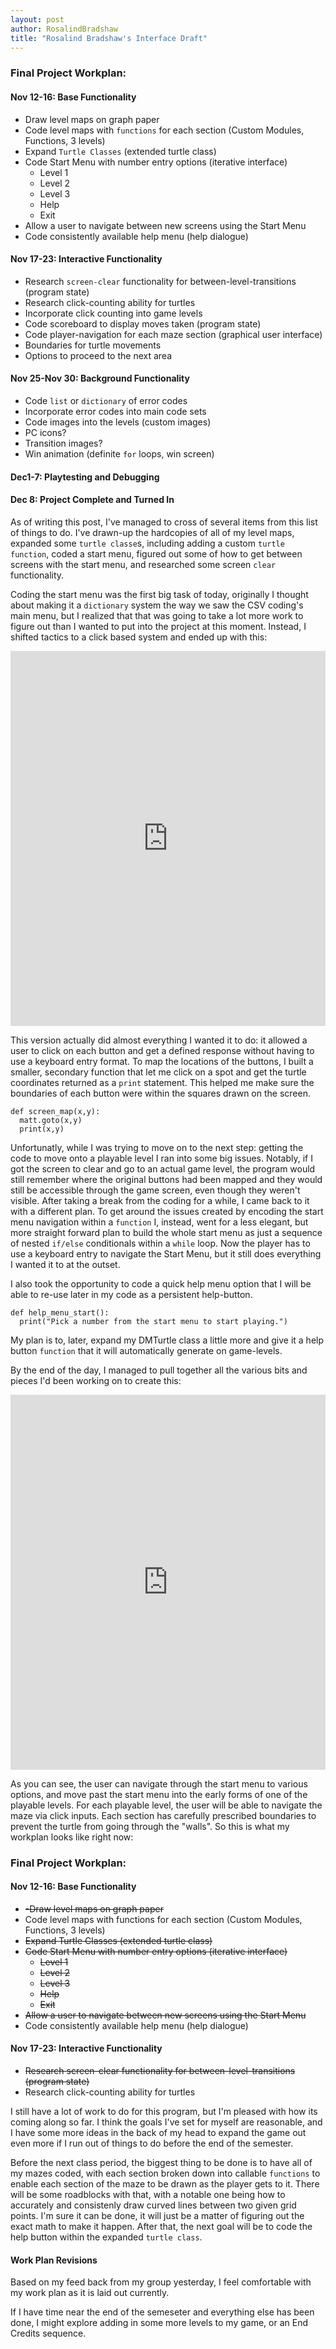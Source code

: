 ```yaml
---
layout: post
author: RosalindBradshaw
title: "Rosalind Bradshaw's Interface Draft"
---
```


### Final Project Workplan:

#### Nov 12-16: Base Functionality
  - Draw level maps on graph paper
  - Code level maps with `functions` for each section (Custom Modules, Functions, 3 levels)
  - Expand `Turtle Classes` (extended turtle class)
  - Code Start Menu with number entry options (iterative interface)
    - Level 1
    - Level 2
    - Level 3
    - Help
    - Exit
  - Allow a user to navigate between new screens using the Start Menu
  - Code consistently available help menu (help dialogue)

#### Nov 17-23: Interactive Functionality
  - Research `screen-clear` functionality for between-level-transitions (program state)
  - Research click-counting ability for turtles
  - Incorporate click counting into game levels
  - Code scoreboard to display moves taken (program state)
  - Code player-navigation for each maze section (graphical user interface)
  - Boundaries for turtle movements
  - Options to proceed to the next area

#### Nov 25-Nov 30: Background Functionality
  - Code `list` or `dictionary` of error codes
  - Incorporate error codes into main code sets
  - Code images into the levels (custom images)
  - PC icons?
  - Transition images?
  - Win animation (definite `for` loops, win screen)

#### Dec1-7: Playtesting and Debugging

#### Dec 8: Project Complete and Turned In


As of writing this post, I've managed to cross of several items from this list of things to do. I've drawn-up the hardcopies of all of my level maps,
expanded some `turtle classe`s, including adding a custom `turtle function`, coded a start menu, figured out some of how to get between screens with the 
start menu, and researched some screen `clear` functionality.

Coding the start menu was the first big task of today, originally I thought about making it a `dictionary` system the way we saw the CSV coding's main menu, but
I realized that that was going to take a lot more work to figure out than I wanted to put into the project at this moment. Instead, I shifted tactics to a 
click based system and ended up with this:

<iframe src="https://trinket.io/embed/python/b6dd9c7cbd" width="100%" height="600" frameborder="0" marginwidth="0" marginheight="0" allowfullscreen></iframe>

This version actually did almost everything I wanted it to do: it allowed a user to click on each button and get a defined response without having to use a
keyboard entry format. To map the locations of the buttons, I built a smaller, secondary function that let me click on a spot and get the turtle coordinates
returned as a `print` statement. This helped me make sure the boundaries of each button were within the squares drawn on the screen.

```
def screen_map(x,y):
  matt.goto(x,y)
  print(x,y)
```

Unfortunatly, while I was trying to move on to the next step: getting the code to move onto a playable level I ran into some big issues. Notably, if I got 
the screen to clear and go to an actual game level, the program would still remember where the original buttons had been mapped and they would still be 
accessible through the game screen, even though they weren't visible. After taking a break from the coding for a while, I came back to it with a different plan.
To get around the issues created by encoding the start menu navigation within a `function` I, instead, went for a less elegant, but more straight forward
plan to build the whole start menu as just a sequence of nested `if/else` conditionals within a `while` loop. Now the player has to use a keyboard entry to 
navigate the Start Menu, but it still does everything I wanted it to at the outset.

I also took the opportunity to code a quick help menu option that I will be able to re-use later in my code as a persistent help-button.
```
def help_menu_start():
  print("Pick a number from the start menu to start playing.")
```
My plan is to, later, expand my DMTurtle class a little more and give it a help button `function` that it will automatically generate on game-levels.

By the end of the day, I managed to pull together all the various bits and pieces I'd been working on to create this:

<iframe src="https://trinket.io/embed/python/294b0413fb" width="100%" height="600" frameborder="0" marginwidth="0" marginheight="0" allowfullscreen></iframe>

As you can see, the user can navigate through the start menu to various options, and move past the start menu into the early forms of one of the playable
levels. For each playable level, the user will be able to navigate the maze via click inputs. Each section has carefully prescribed boundaries to prevent the
turtle from going through the "walls". So this is what my workplan looks like right now:

### Final Project Workplan:

#### Nov 12-16: Base Functionality
  - ~~-Draw level maps on graph paper~~
  - Code level maps with functions for each section (Custom Modules, Functions, 3 levels)
  - ~~Expand Turtle Classes (extended turtle class)~~
  - ~~Code Start Menu with number entry options (iterative interface)~~
    - ~~Level 1~~
    - ~~Level 2~~
    - ~~Level 3~~
    - ~~Help~~
    - ~~Exit~~
  - ~~Allow a user to navigate between new screens using the Start Menu~~
  - Code consistently available help menu (help dialogue)

#### Nov 17-23: Interactive Functionality
  - ~~Research screen-clear functionality for between-level-transitions (program state)~~
  - Research click-counting ability for turtles


I still have a lot of work to do for this program, but I'm pleased with how its coming along so far. I think the goals I've set for myself are reasonable,
and I have some more ideas in the back of my head to expand the game out even more if I run out of things to do before the end of the semester.

Before the next class period, the biggest thing to be done is to have all of my mazes coded, with each section broken down into callable 
`functions` to enable each section of the maze to be drawn as the player gets to it. There will be some roadblocks with that, with a notable one being how to
accurately and consistenly draw curved lines between two given grid points. I'm sure it can be done, it will just be a matter of figuring out the exact
math to make it happen. After that, the next goal will be to code the help button within the expanded `turtle class`.


#### Work Plan Revisions
Based on my feed back from my group yesterday, I feel comfortable with my work plan as it is laid out currently.

If I have time near the end of the semeseter and everything else has been done, I might explore adding in some more levels to my game, or an End Credits sequence.
